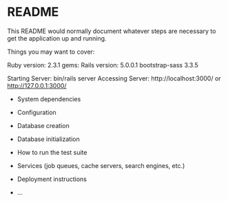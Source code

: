# README

This README would normally document whatever steps are necessary to get the
application up and running.

Things you may want to cover:

Ruby version: 2.3.1
gems:
Rails version: 5.0.0.1
bootstrap-sass 3.3.5

Starting Server:
bin/rails server
Accessing Server:
http://localhost:3000/
or
http://127.0.0.1:3000/

* System dependencies

* Configuration

* Database creation

* Database initialization

* How to run the test suite

* Services (job queues, cache servers, search engines, etc.)

* Deployment instructions

* ...

